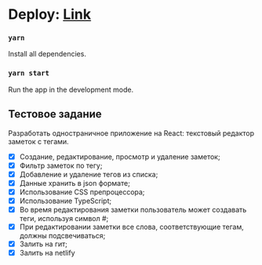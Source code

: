 # Deploy: [Link](https://mitrofanzxc-ivashin-test.netlify.app/) 

### `yarn` 

Install all dependencies. 

### `yarn start` 

Run the app in the development mode. 

## Тестовое задание 

Разработать одностраничное приложение на React: текстовый редактор заметок с тегами. 

- [x] Создание, редактирование, просмотр и удаление заметок; 
- [x] Фильтр заметок по тегу; 
- [x] Добавление и удаление тегов из списка; 
- [x] Данные хранить в json формате; 
- [x] Использование CSS препроцессора; 
- [x] Использование TypeScript; 
- [x] Во время редактирования заметки пользователь может создавать теги, используя символ #; 
- [x] При редактировании заметки все слова, соответствующие тегам, должны подсвечиваться; 
- [x] Залить на гит; 
- [x] Залить на netlify 
